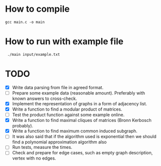 # How to compile

`gcc main.c -o main`

# How to run with example file

` ./main input/example.txt`

# TODO

- [x] Write data parsing from file in agreed format.
- [ ] Prepare some example data (reasonable amount). Preferably with known answers to cross-check.
- [x] Implement the representation of graphs in a form of adjacency list.
- [x] Write a function to find a modular product of matrices.
- [ ] Test the product function against some example online.
- [x] Write a function to find maximal cliques of matrices (Bronn Kerbosch probably).
- [x] Write a function to find maximum common induced subgraph.
- [ ] It was also said that if the algorithm used is exponential then we should find a polynomial approximation algorithm also
- [ ] Run tests, measure the times.
- [ ] Check and prepare for edge cases, such as empty graph description, vertex with no edges.
